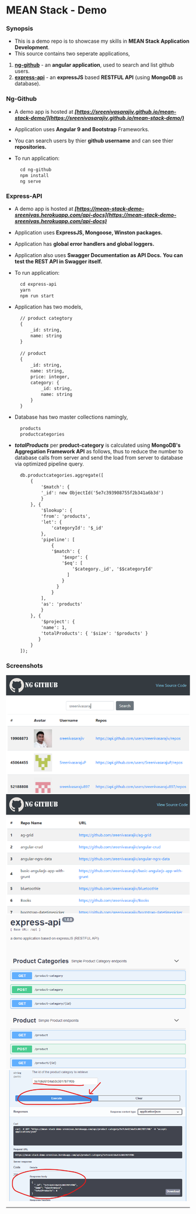 # MEAN Stack - Demo

### Synopsis

* This is a demo repo is to showcase my skills in __MEAN Stack Application Development__.
* This source contains two seperate applications,
1. __[ng-github](ng-github)__ - an __angular application__, used to search and list github users.
2. __[express-api](express-api)__ - an __expressJS__ based __RESTFUL API__ (using __MongoDB__ as database).

### Ng-Github
* A demo app is hosted at _**[https://sreenivasarajiv.github.io/mean-stack-demo/](https://sreenivasarajiv.github.io/mean-stack-demo/)**_
* Application uses __Angular 9 and Bootstrap__ Frameworks.
* You can search users by thier **github username** and can see thier **repositories.**
* To run application:

        cd ng-github
        npm install
        ng serve

### Express-API
* A demo app is hosted at _**[https://mean-stack-demo-sreenivas.herokuapp.com/api-docs](https://mean-stack-demo-sreenivas.herokuapp.com/api-docs)**_
* Application uses __ExpressJS, Mongoose, Winston packages.__
* Application has __global error handlers and global loggers.__
* Application also uses __Swagger Documentation as API Docs.__ **You can test the REST API in Swagger itself.**
* To run application:

        cd express-api
        yarn
        npm run start

* Application has two models,

        // product categtory
        {
            _id: string,
            name: string
        }

        // product
        {
            _id: string,
            name: string,
            price: integer,
            category: {
                _id: string,
                name: string
            }
        }

* Database has two master collections namingly,

        products
        productcategories

* *__totalProducts__* per **product-category** is calculated using **MongoDB's Aggregation Framework API** as follows, thus to reduce the number to database calls from server and send the load from server to database via optimized pipeline query.

        db.productcategories.aggregate([
            {
                '$match': {
                '_id': new ObjectId('5e7c393908755f2b341a6b3d')
                }
            }, {
                '$lookup': {
                'from': 'products', 
                'let': {
                    'categoryId': '$_id'
                }, 
                'pipeline': [
                    {
                    '$match': {
                        '$expr': {
                        '$eq': [
                            '$category._id', '$$categoryId'
                          ]
                        }
                      }
                    }
                ], 
                'as': 'products'
                }
            }, {
                '$project': {
                'name': 1, 
                'totalProducts': { '$size': '$products' }
               }
            }
        ]);

### Screenshots
![](2020-03-26-14-59-14.png)
![](2020-03-26-15-00-16.png)
![](2020-03-26-15-02-11.png)
![](2020-03-26-15-05-21.png)

___